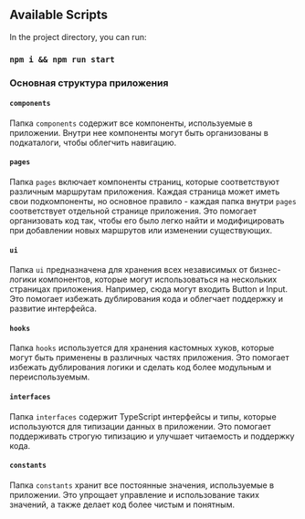 ## Available Scripts

In the project directory, you can run:

### `npm i && npm run start`


### Основная структура приложения


#### `components`
Папка `components` содержит все компоненты, используемые в приложении. Внутри нее компоненты могут быть организованы в подкаталоги, чтобы облегчить навигацию.

#### `pages`
Папка `pages` включает компоненты страниц, которые соответствуют различным маршрутам приложения. Каждая страница может иметь свои подкомпоненты, но основное правило - каждая папка внутри `pages` соответствует отдельной странице приложения. Это помогает организовать код так, чтобы его было легко найти и модифицировать при добавлении новых маршрутов или изменении существующих.

#### `ui`
Папка `ui` предназначена для хранения всех независимых от бизнес-логики компонентов, которые могут использоваться на нескольких страницах приложения. Например, сюда могут входить Button и Input. Это помогает избежать дублирования кода и облегчает поддержку и развитие интерфейса.

#### `hooks`
Папка `hooks` используется для хранения кастомных хуков, которые могут быть применены в различных частях приложения. Это помогает избежать дублирования логики и сделать код более модульным и переиспользуемым.

#### `interfaces`
Папка `interfaces` содержит TypeScript интерфейсы и типы, которые используются для типизации данных в приложении. Это помогает поддерживать строгую типизацию и улучшает читаемость и поддержку кода.

#### `constants`
Папка `constants` хранит все постоянные значения, используемые в приложении. Это упрощает управление и использование таких значений, а также делает код более чистым и понятным.

